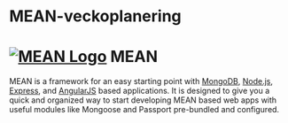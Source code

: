 # MEAN-veckoplanering

# [![MEAN Logo](http://mean.io/system/assets/img/logos/meanlogo.png)](http://mean.io/) MEAN 

MEAN is a framework for an easy starting point with [MongoDB](https://www.mongodb.org/), [Node.js](http://www.nodejs.org/), [Express](http://expressjs.com/), and [AngularJS](https://angularjs.org/) based applications. It is designed to give you a quick and organized way to start developing MEAN based web apps with useful modules like Mongoose and Passport pre-bundled and configured.

